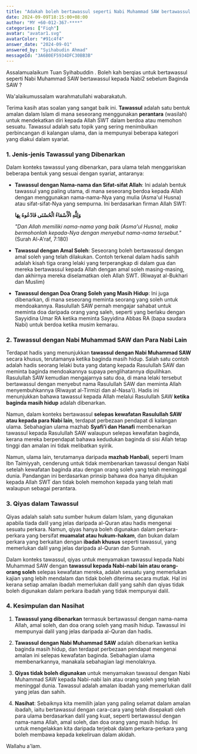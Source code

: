 ```yaml
---
title: "Adakah boleh bertawassul seperti Nabi Muhammad SAW bertawassul kepada para nabi sebelumnya?"
date: 2024-09-09T18:15:00+08:00
author: "MY +60-012-367-****"
categories: ["Fiqh"]
avatar: "avatar1.svg"
avatarColor: "#91c4f4"
answer_date: "2024-09-01"
answered_by: "Syihabudin Ahmad"
messageId: "3A6B0EF5934DFC30BB3B"
---
```


Assalamualaikum Tuan Syihabuddin .
Boleh kah berqias untuk bertawassul seperti Nabi Muhammad SAW bertawassul kepada Nabi2 sebelum Baginda SAW ?

<!--more-->

Wa'alaikumussalam warahmatullahi wabarakatuh.

Terima kasih atas soalan yang sangat baik ini. **Tawassul** adalah satu bentuk amalan dalam Islam di mana seseorang menggunakan **perantara** (wasilah) untuk mendekatkan diri kepada Allah SWT dalam berdoa atau memohon sesuatu. Tawassul adalah satu topik yang sering menimbulkan perbincangan di kalangan ulama, dan ia mempunyai beberapa kategori yang diakui dalam syariat.

### 1. **Jenis-jenis Tawassul yang Dibenarkan**

Dalam konteks tawassul yang dibenarkan, para ulama telah menggariskan beberapa bentuk yang sesuai dengan syariat, antaranya:

- **Tawassul dengan Nama-nama dan Sifat-sifat Allah**: Ini adalah bentuk tawassul yang paling utama, di mana seseorang berdoa kepada Allah dengan menggunakan nama-nama-Nya yang mulia (Asma'ul Husna) atau sifat-sifat-Nya yang sempurna. Ini berdasarkan firman Allah SWT:

  **وَلِلَّهِ الْأَسْمَاءُ الْحُسْنَى فَادْعُوهُ بِهَا**

  _"Dan Allah memiliki nama-nama yang baik (Asma'ul Husna), maka bermohonlah kepada-Nya dengan menyebut nama-nama tersebut."_  
  (Surah Al-A'raf, 7:180)

- **Tawassul dengan Amal Soleh**: Seseorang boleh bertawassul dengan amal soleh yang telah dilakukan. Contoh terkenal dalam hadis sahih adalah kisah tiga orang lelaki yang terperangkap di dalam gua dan mereka bertawassul kepada Allah dengan amal soleh masing-masing, dan akhirnya mereka diselamatkan oleh Allah SWT. (Riwayat al-Bukhari dan Muslim)

- **Tawassul dengan Doa Orang Soleh yang Masih Hidup**: Ini juga dibenarkan, di mana seseorang meminta seorang yang soleh untuk mendoakannya. Rasulullah SAW pernah mengajar sahabat untuk meminta doa daripada orang yang saleh, seperti yang berlaku dengan Sayyidina Umar RA ketika meminta Sayyidina Abbas RA (bapa saudara Nabi) untuk berdoa ketika musim kemarau.

### 2. **Tawassul dengan Nabi Muhammad SAW dan Para Nabi Lain**

Terdapat hadis yang menunjukkan **tawassul dengan Nabi Muhammad SAW** secara khusus, terutamanya ketika baginda masih hidup. Salah satu contoh adalah hadis seorang lelaki buta yang datang kepada Rasulullah SAW dan meminta baginda mendoakannya supaya penglihatannya dipulihkan. Rasulullah SAW kemudian mengajarnya satu doa, di mana lelaki tersebut bertawassul dengan menyebut nama Rasulullah SAW dan meminta Allah menyembuhkannya (Riwayat al-Tirmizi dan al-Nasa’i). Hadis ini menunjukkan bahawa tawassul kepada Allah melalui Rasulullah SAW **ketika baginda masih hidup** adalah dibenarkan.

Namun, dalam konteks bertawassul **selepas kewafatan Rasulullah SAW atau kepada para Nabi lain**, terdapat perbezaan pendapat di kalangan ulama. Sebahagian ulama mazhab **Syafi’i dan Hanafi** membenarkan tawassul kepada Rasulullah SAW walaupun selepas kewafatan baginda, kerana mereka berpendapat bahawa kedudukan baginda di sisi Allah tetap tinggi dan amalan ini tidak melibatkan syirik.

Namun, ulama lain, terutamanya daripada **mazhab Hanbali**, seperti Imam Ibn Taimiyyah, cenderung untuk tidak membenarkan tawassul dengan Nabi setelah kewafatan baginda atau dengan orang soleh yang telah meninggal dunia. Pandangan ini berdasarkan prinsip bahawa doa hanya ditujukan kepada Allah SWT dan tidak boleh memohon kepada yang telah mati walaupun sebagai perantara.

### 3. **Qiyas dalam Tawassul**

Qiyas adalah salah satu sumber hukum dalam Islam, yang digunakan apabila tiada dalil yang jelas daripada al-Quran atau hadis mengenai sesuatu perkara. Namun, qiyas hanya boleh digunakan dalam perkara-perkara yang bersifat **muamalat atau hukum-hakam**, dan bukan dalam perkara yang berkaitan dengan **ibadah khusus** seperti tawassul, yang memerlukan dalil yang jelas daripada al-Quran dan Sunnah.

Dalam konteks tawassul, qiyas untuk menyamakan tawassul kepada Nabi Muhammad SAW dengan **tawassul kepada Nabi-nabi lain atau orang-orang soleh** selepas kewafatan mereka, adalah sesuatu yang memerlukan kajian yang lebih mendalam dan tidak boleh diterima secara mutlak. Hal ini kerana setiap amalan ibadah memerlukan dalil yang sahih dan qiyas tidak boleh digunakan dalam perkara ibadah yang tidak mempunyai dalil.

### 4. **Kesimpulan dan Nasihat**

1. **Tawassul yang dibenarkan** termasuk bertawassul dengan nama-nama Allah, amal soleh, dan doa orang soleh yang masih hidup. Tawassul ini mempunyai dalil yang jelas daripada al-Quran dan hadis.

2. **Tawassul dengan Nabi Muhammad SAW** adalah dibenarkan ketika baginda masih hidup, dan terdapat perbezaan pendapat mengenai amalan ini selepas kewafatan baginda. Sebahagian ulama membenarkannya, manakala sebahagian lagi menolaknya.

3. **Qiyas tidak boleh digunakan** untuk menyamakan tawassul dengan Nabi Muhammad SAW kepada Nabi-nabi lain atau orang soleh yang telah meninggal dunia. Tawassul adalah amalan ibadah yang memerlukan dalil yang jelas dan sahih.

4. **Nasihat**: Sebaiknya kita memilih jalan yang paling selamat dalam amalan ibadah, iaitu bertawassul dengan cara-cara yang telah disepakati oleh para ulama berdasarkan dalil yang kuat, seperti bertawassul dengan nama-nama Allah, amal soleh, dan doa orang yang masih hidup. Ini untuk mengelakkan kita daripada terjebak dalam perkara-perkara yang boleh membawa kepada kekeliruan dalam akidah.

Wallahu a'lam.
